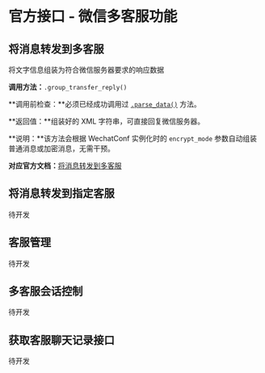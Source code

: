 # 官方接口 - 微信多客服功能

## 将消息转发到多客服

将文字信息组装为符合微信服务器要求的响应数据

**调用方法：**`.group_transfer_reply()`

**调用前检查：**必须已经成功调用过 [`.parse_data()`](/official/message.md#xml) 方法。

**返回值：**组装好的 XML 字符串，可直接回复微信服务器。

**说明：**该方法会根据 WechatConf 实例化时的 `encrypt_mode` 参数自动组装普通消息或加密消息，无需干预。

**对应官方文档：**[将消息转发到多客服](http://mp.weixin.qq.com/wiki/11/f0e34a15cec66fefb28cf1c0388f68ab.html)

## 将消息转发到指定客服

待开发

## 客服管理 

待开发

## 多客服会话控制

待开发

## 获取客服聊天记录接口

待开发



